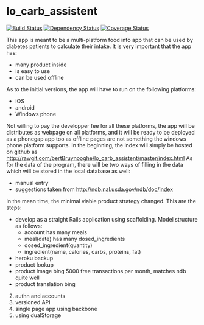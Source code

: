 lo_carb_assistent
=================
[![Build Status](http://img.shields.io/travis/bertBruynooghe/lo_carb_assistent.svg)](https://travis-ci.org/bertBruynooghe/lo_carb_assistent)
[![Dependency Status](https://img.shields.io/gemnasium/bertBruynooghe/lo_carb_assistent.svg)](https://gemnasium.com/bertBruynooghe/lo_carb_assistent)
[![Coverage Status](https://img.shields.io/coveralls/bertBruynooghe/lo_carb_assistent.svg)](https://coveralls.io/r/bertBruynooghe/lo_carb_assistent)

This app is meant to be a multi-platform food info app that can be used by diabetes patients to calculate their intake.
It is very important that the app has:
* many product inside
* is easy to use
* can be used offline

As to the initial versions, the app will have to run on the following platforms:
* iOS
* android
* Windows phone

Not willing to pay the developper fee for all these platforms, the app will be distributes as webpage on all platforms,
and it will be ready to be deployed as a phonegap app too as offline pages are not something the windows phone platform supports.
In the beginning, the index will simply be hosted on github as http://rawgit.com/bertBruynooghe/lo_carb_assistent/master/index.html
As for the data of the program, there will be two ways of filling in the data which will be stored in the local database as well:
* manual entry
* suggestions taken from http://ndb.nal.usda.gov/ndb/doc/index

In the mean time, the minimal viable product strategy changed.
This are the steps:

* develop as a straight Rails application using scaffolding. Model structure as follows:
    * account has many meals
    * meal(date) has many dosed_ingredients
    * dosed_ingredient(quantity)
    * ingredient(name, calories, carbs, proteins, fat)
* heroku backup
* product lookup
* product image bing 5000 free transactions per month, matches ndb quite well
* product translation bing
2. authn and accounts
3. versioned API
4. single page app using backbone
5. using dualStorage
